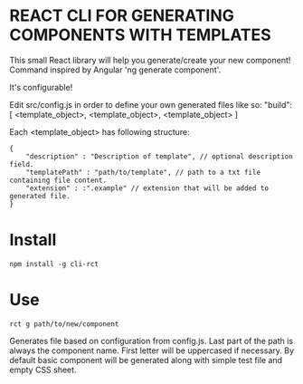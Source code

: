 # REACT CLI FOR GENERATING COMPONENTS WITH TEMPLATES

This small React library will help you generate/create your new component!
Command inspired by Angular 'ng generate component'.

It's configurable!

Edit src/config.js in order to define your own generated files like so:
"build":[ <template_object>, <template_object>, <template_object> ]

Each <template_object> has following structure:

```
{
    "description" : "Description of template", // optional description field.
    "templatePath" : "path/to/template", // path to a txt file containing file content.
    "extension" : :".example" // extension that will be added to generated file.
}
```

# Install

```npm install -g cli-rct```
# Use

```rct g path/to/new/component```

Generates file based on configuration from config.js.
Last part of the path is always the component name. First letter will be uppercased if necessary.
By default basic component will be generated along with simple test file and empty CSS sheet.
